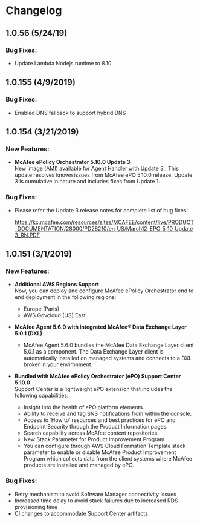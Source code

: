 # Changelog

## 1.0.56 (5/24/19)

### Bug Fixes:

- Update Lambda Nodejs runtime to 8.10

## 1.0.155 (4/9/2019)

### Bug Fixes:

- Enabled DNS fallback to support hybrid DNS

## 1.0.154 (3/21/2019)

### New Features:
- **McAfee ePolicy Orchestrator 5.10.0 Update 3**\
     New image (AMI) available for Agent Handler with Update 3 . This update resolves known issues from McAfee ePO 5.10.0 release. Update 3 is cumulative in nature and includes fixes from Update 1.
     
### Bug Fixes:
- Please refer the Update 3 release notes for complete list of bug fixes:

  https://kc.mcafee.com/resources/sites/MCAFEE/content/live/PRODUCT_DOCUMENTATION/28000/PD28210/en_US/March12_EPO_5_10_Update3_RN.PDF
    

## 1.0.151 (3/1/2019)

### New Features:
- **Additional AWS Regions Support**\
    Now, you can deploy and configure McAfee ePolicy Orchestrator end to end deployment in the following regions:
    * Europe (Paris)  
    * AWS Govcloud (US) East  
   
-	**McAfee Agent 5.6.0 with integrated McAfee® Data Exchange Layer 5.0.1 (DXL)**  
    * McAfee Agent 5.6.0 bundles the McAfee Data Exchange Layer client 5.0.1 as a component. The Data Exchange Layer client is automatically installed on managed systems and connects to a DXL broker in your environment.  
  
-	**Bundled with McAfee ePolicy Orchestrator (ePO) Support Center 5.10.0**  
    Support Center is a lightweight ePO extension that includes the following capabilities:
    * Insight into the health of ePO platform elements. 
    *	Ability to receive and tag SNS notifications from within the console.
    *	Access to ‘How to’ resources and best practices for ePO and Endpoint Security through the Product Information pages.
    *	Search capability across McAfee content repositories.
    *	New Stack Parameter for Product Improvement Program
    *	You can configure through AWS Cloud Formation Template stack parameter to enable or disable McAfee Product Improvement Program which collects data from the client systems where McAfee products are installed and managed by ePO.
 
### Bug Fixes:
-	Retry mechanism to avoid Software Manager connectivity issues
-	Increased time delay to avoid stack failures due to increased RDS provisioning time
-	CI changes to accommodate Support Center artifacts
